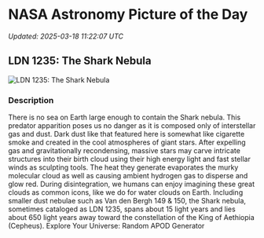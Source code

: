 # NASA Astronomy Picture of the Day

_Updated: 2025-03-18 11:22:07 UTC_

## LDN 1235: The Shark Nebula

![LDN 1235: The Shark Nebula](https://apod.nasa.gov/apod/image/2503/Shark_Martin_960.jpg)

### Description

There is no sea on Earth large enough to contain the Shark nebula. This predator apparition poses us no danger as it is composed only of interstellar gas and dust. Dark dust like that featured here is somewhat like cigarette smoke and created in the cool atmospheres of giant stars. After expelling gas and gravitationally recondensing, massive stars may carve intricate structures into their birth cloud using their high energy light and fast stellar winds as sculpting tools.  The heat they generate evaporates the murky molecular cloud as well as causing ambient hydrogen gas to disperse and glow red.  During disintegration, we humans can enjoy imagining these great clouds as common icons, like we do for water clouds on Earth. Including smaller dust nebulae such as Van den Bergh 149 & 150, the Shark nebula, sometimes cataloged as LDN 1235,  spans about 15 light years and lies about 650 light years away toward the constellation of the King of Aethiopia (Cepheus).   Explore Your Universe: Random APOD Generator
